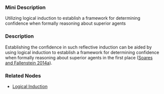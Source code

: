 ### Mini Description

Utilizing logical induction to establish a framework for determining confidence when formally reasoning about superior agents

### Description

Establishing the confidence in such reflective induction can be aided by using logical induction to establish a framework for determining confidence when formally reasoning about superior agents in the first place ([Soares and Fallenstein 2014a](http://intelligence.org/files/TechnicalAgenda.pdf)).

### Related Nodes

- [Logical Induction](/Value_Alignment/Validation/Increasing_Contextual_Awareness/Uncertainty_Identification_and_Management/Resource-Aware_Reasoning/Logical_Induction/Logical_Induction.md)
